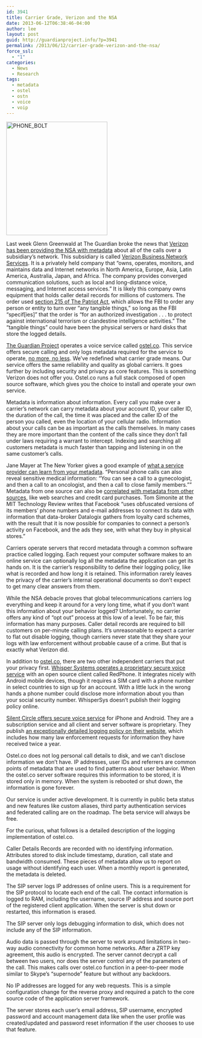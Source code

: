 ```yaml
---
id: 3941
title: Carrier Grade, Verizon and the NSA
date: 2013-06-12T06:38:46-04:00
author: lee
layout: post
guid: http://guardianproject.info/?p=3941
permalink: /2013/06/12/carrier-grade-verizon-and-the-nsa/
force_ssl:
  - "1"
categories:
  - News
  - Research
tags:
  - metadata
  - ostel
  - ostn
  - voice
  - voip
---
```

[<img class="size-medium wp-image-4188 alignleft" alt="PHONE_BOLT" src="https://guardianproject.info/wp-content/uploads/2013/06/PHONE_BOLT-268x300.png" width="268" height="300" srcset="https://guardianproject.info/wp-content/uploads/2013/06/PHONE_BOLT-268x300.png 268w, https://guardianproject.info/wp-content/uploads/2013/06/PHONE_BOLT.png 514w" sizes="(max-width: 268px) 100vw, 268px" />](https://guardianproject.info/wp-content/uploads/2013/06/PHONE_BOLT.png)

Last week Glenn Greenwald at The Guardian broke the news that [Verizon has been providing the NSA with metadata](http://www.guardian.co.uk/world/2013/jun/06/nsa-phone-records-verizon-court-order) about all of the calls over a subsidiary’s network. This subsidiary is called [Verizon Business Network Services](http://investing.businessweek.com/research/stocks/private/snapshot.asp?privcapId=4259068). It is a privately held company that “owns, operates, monitors, and maintains data and Internet networks in North America, Europe, Asia, Latin America, Australia, Japan, and Africa. The company provides converged communication solutions, such as local and long-distance voice, messaging, and Internet access services.” It is likely this company owns equipment that holds caller detail records for millions of customers. The order used [section 215 of The Patriot Act](http://www.aclu.org/free-speech-national-security-technology-and-liberty/reform-patriot-act-section-215), which allows the FBI to order any person or entity to turn over “any tangible things,” so long as the FBI “specif[ies]” that the order is “for an authorized investigation . . . to protect against international terrorism or clandestine intelligence activities.” The “tangible things” could have been the physical servers or hard disks that store the logged details.

[The Guardian Project](https://guardianproject.info/) operates a voice service called [ostel.co](https://ostel.co/). This service offers secure calling and only logs metadata required for the service to operate, [no more, no less](https://ostel.co/privacy). We’ve redefined what carrier grade means. Our service offers the same reliability and quality as global carriers. It goes further by including security and privacy as core features. This is something Verizon does not offer you. Ostel.co runs a full stack composed of open source software, which gives you the choice to install and operate your own service.

Metadata is information about information. Every call you make over a carrier’s network can carry metadata about your account ID, your caller ID, the duration of the call, the time it was placed and the caller ID of the person you called, even the location of your cellular radio. Information about your calls can be as important as the calls themselves. In many cases they are more important than the content of the calls since they don’t fall under laws requiring a warrant to intercept. Indexing and searching all customers metadata is much faster than tapping and listening in on the same customer’s calls.

Jane Mayer at The New Yorker gives a good example of [what a service provider can learn from your metadata](http://www.newyorker.com/online/blogs/newsdesk/2013/06/verizon-nsa-metadata-surveillance-problem.html?mbid=gnep). “Personal phone calls can also reveal sensitive medical information: “You can see a call to a gynecologist, and then a call to an oncologist, and then a call to close family members.”” Metadata from one source can also be [correlated with metadata from other sources](http://www.technologyreview.com/view/515811/correlation-is-main-concern-over-data-verizon-gives-nsa/), like web searches and credit card purchases. Tom Simonite at the MIT Technology Review writes that Facebook “uses obfuscated versions of its members’ phone numbers and e-mail addresses to connect its data with information that data-broker Datalogix gathers from loyalty card schemes, with the result that it is now possible for companies to connect a person’s activity on Facebook, and the ads they see, with what they buy in physical stores.”

Carriers operate servers that record metadata through a common software practice called logging. Each request your computer software makes to an online service can optionally log all the metadata the application can get its hands on. It is the carrier’s responsibility to define their logging policy, like what is recorded and how long it is retained. This information rarely leaves the privacy of the carrier’s internal operational documents so don’t expect to get many clear answers from them.

While the NSA debacle proves that global telecommunications carriers log everything and keep it around for a very long time, what if you don’t want this information about your behavior logged? Unfortunately, no carrier offers any kind of “opt out” process at this low of a level. To be fair, this information has many purposes. Caller detail records are required to bill customers on per-minute calling plans. It’s unreasonable to expect a carrier to flat out disable logging, though carriers never state that they share your logs with law enforcement without probable cause of a crime. But that is exactly what Verizon did.

In addition to [ostel.co](https://ostel.co), there are two other independent carriers that put your privacy first. [Whisper Systems operates a proprietary secure voice service](https://www.whispersystems.org/) with an open source client called RedPhone. It integrates nicely with Android mobile devices, though it requires a SIM card with a phone number in select countries to sign up for an account. With a little luck in the wrong hands a phone number could disclose more information about you than your social security number. WhisperSys doesn’t publish their logging policy online.

[Silent Circle offers secure voice service](https://silentcircle.com/) for iPhone and Android. They are a subscription service and all client and server software is proprietary. They publish [an exceptionally detailed logging policy on their website](https://silentcircle.com/web/privacy/), which includes how many law enforcement requests for information they have received twice a year.

Ostel.co does not log personal call details to disk, and we can’t disclose information we don’t have. IP addresses, user IDs and referrers are common points of metadata that are used to find patterns about user behavior. When the ostel.co server software requires this information to be stored, it is stored only in memory. When the system is rebooted or shut down, the information is gone forever.

Our service is under active development. It is currently in public beta status and new features like custom aliases, third party authentication services and federated calling are on the roadmap. The beta service will always be free.

For the curious, what follows is a detailed description of the logging implementation of ostel.co.

Caller Details Records are recorded with no identifying information. Attributes stored to disk include timestamp, duration, call state and bandwidth consumed. These pieces of metadata allow us to report on usage without identifying each user. When a monthly report is generated, the metadata is deleted.

The SIP server logs IP addresses of online users. This is a requirement for the SIP protocol to locate each end of the call. The contact information is logged to RAM, including the username, source IP address and source port of the registered client application. When the server is shut down or restarted, this information is erased.

The SIP server only logs debugging information to disk, which does not include any of the SIP information.

Audio data is passed through the server to work around limitations in two-way audio connectivity for common home networks. After a ZRTP key agreement, this audio is encrypted. The server cannot decrypt a call between two users, nor does the server control any of the parameters of the call. This makes calls over ostel.co function in a peer-to-peer mode similar to Skype’s “supernode” feature but without any backdoors.

No IP addresses are logged for any web requests. This is a simple configuration change for the reverse proxy and required a patch to the core source code of the application server framework.

The server stores each user’s email address, SIP username, encrypted password and account management data like when the user profile was created/updated and password reset information if the user chooses to use that feature.